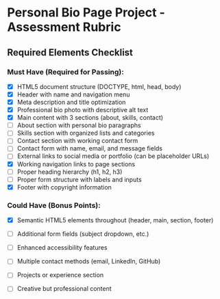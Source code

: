 
# Personal Bio Page Project - Assessment Rubric

## **Required Elements Checklist**

### **Must Have (Required for Passing):**
- [X] HTML5 document structure (DOCTYPE, html, head, body)
- [X] Header with name and navigation menu
- [X] Meta description and title optimization
- [X] Professional bio photo with descriptive alt text
- [X] Main content with 3 sections (about, skills, contact)
- [ ] About section with personal bio paragraphs
- [ ] Skills section with organized lists and categories
- [ ] Contact section with working contact form
- [ ] Contact form with name, email, and message fields
- [ ] External links to social media or portfolio (can be placeholder URLs)
- [X] Working navigation links to page sections
- [ ] Proper heading hierarchy (h1, h2, h3)
- [ ] Proper form structure with labels and inputs
- [X] Footer with copyright information

### **Could Have (Bonus Points):**
- [X] Semantic HTML5 elements throughout (header, main, section, footer)
- [ ] Additional form fields (subject dropdown, etc.)
- [ ] Enhanced accessibility features
- [ ] Multiple contact methods (email, LinkedIn, GitHub)
- [ ] Projects or experience section
- [ ] Creative but professional content

